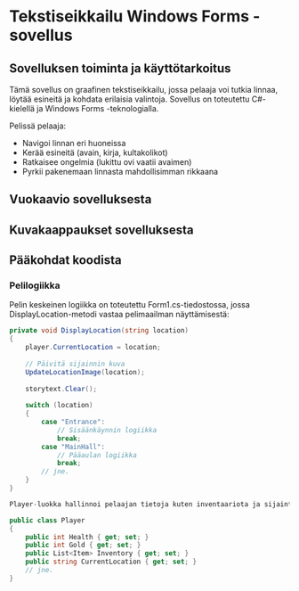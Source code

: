 # Tekstiseikkailu Windows Forms -sovellus

## Sovelluksen toiminta ja käyttötarkoitus

Tämä sovellus on graafinen tekstiseikkailu, jossa pelaaja voi tutkia linnaa, löytää esineitä ja kohdata erilaisia valintoja. Sovellus on toteutettu C#-kielellä ja Windows Forms -teknologialla.

Pelissä pelaaja:
- Navigoi linnan eri huoneissa
- Kerää esineitä (avain, kirja, kultakolikot)
- Ratkaisee ongelmia (lukittu ovi vaatii avaimen)
- Pyrkii pakenemaan linnasta mahdollisimman rikkaana

## Vuokaavio sovelluksesta

## Kuvakaappaukset sovelluksesta

## Pääkohdat koodista

### Pelilogiikka

Pelin keskeinen logiikka on toteutettu Form1.cs-tiedostossa, jossa DisplayLocation-metodi vastaa pelimaailman näyttämisestä:

```csharp
private void DisplayLocation(string location)
{
    player.CurrentLocation = location;
    
    // Päivitä sijainnin kuva
    UpdateLocationImage(location);
    
    storytext.Clear();
    
    switch (location)
    {
        case "Entrance":
            // Sisäänkäynnin logiikka
            break;
        case "MainHall":
            // Pääaulan logiikka
            break;
        // jne.
    }
}

Player-luokka hallinnoi pelaajan tietoja kuten inventaariota ja sijaintia:

public class Player
{
    public int Health { get; set; }
    public int Gold { get; set; }
    public List<Item> Inventory { get; set; }
    public string CurrentLocation { get; set; }
    // jne.
}
